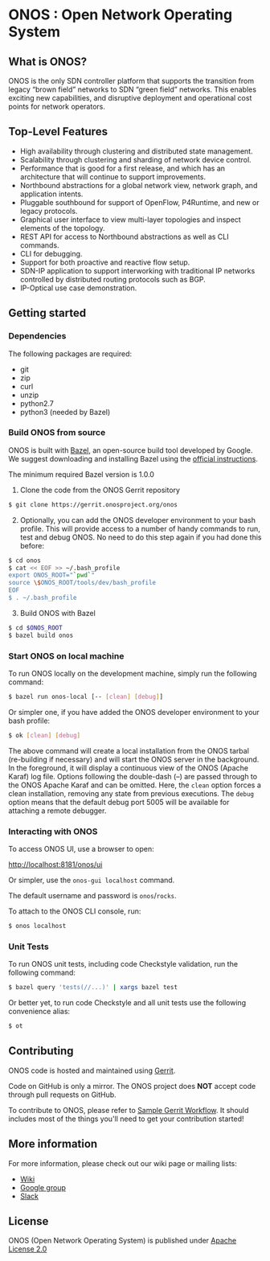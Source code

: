 # ONOS : Open Network Operating System


## What is ONOS?
ONOS is the only SDN controller platform that supports the transition from
legacy “brown field” networks to SDN “green field” networks. This enables
exciting new capabilities, and disruptive deployment and operational cost points
for network operators.

## Top-Level Features

* High availability through clustering and distributed state management.
* Scalability through clustering and sharding of network device control.
* Performance that is good for a first release, and which has an architecture
  that will continue to support improvements.
* Northbound abstractions for a global network view, network graph, and
  application intents.
* Pluggable southbound for support of OpenFlow, P4Runtime, and new or legacy
  protocols.
* Graphical user interface to view multi-layer topologies and inspect elements
  of the topology.
* REST API for access to Northbound abstractions as well as CLI commands.
* CLI for debugging.
* Support for both proactive and reactive flow setup.
* SDN-IP application to support interworking with traditional IP networks
  controlled by distributed routing protocols such as BGP.
* IP-Optical use case demonstration.


## Getting started

### Dependencies

The following packages are required:

* git
* zip
* curl
* unzip
* python2.7
* python3 (needed by Bazel)

### Build ONOS from source

ONOS is built with [Bazel](https://bazel.build/), an open-source build tool
developed by Google. We suggest downloading and installing Bazel using the
[official instructions](https://docs.bazel.build/versions/master/install.html).

The minimum required Bazel version is 1.0.0

1. Clone the code from the ONOS Gerrit repository
```bash
$ git clone https://gerrit.onosproject.org/onos
```

2. Optionally, you can add the ONOS developer environment to your bash profile.
   This will provide access to a number of handy commands to run, test and debug
   ONOS. No need to do this step again if you had done this before:
```bash
$ cd onos
$ cat << EOF >> ~/.bash_profile
export ONOS_ROOT="`pwd`"
source \$ONOS_ROOT/tools/dev/bash_profile
EOF
$ . ~/.bash_profile
```

3. Build ONOS with Bazel
```bash
$ cd $ONOS_ROOT
$ bazel build onos
```

### Start ONOS on local machine

To run ONOS locally on the development machine, simply run the following command:

```bash
$ bazel run onos-local [-- [clean] [debug]]
```

Or simpler one, if you have added the ONOS developer environment to your bash
profile:

```bash
$ ok [clean] [debug]
```

The above command will create a local installation from the ONOS tarbal
(re-building if necessary) and will start the ONOS server in the background. In
the foreground, it will display a continuous view of the ONOS (Apache Karaf) log
file. Options following the double-dash (–) are passed through to the ONOS
Apache Karaf and can be omitted. Here, the `clean` option forces a clean
installation, removing any state from previous executions. The `debug` option
means that the default debug port 5005 will be available for attaching a remote
debugger.

### Interacting with ONOS

To access ONOS UI, use a browser to open:

[http://localhost:8181/onos/ui](http://localhost:8181/onos/ui)

Or simpler, use the `onos-gui localhost` command.

The default username and password is `onos`/`rocks`.

To attach to the ONOS CLI console, run:

```bash
$ onos localhost
```

### Unit Tests

To run ONOS unit tests, including code Checkstyle validation, run the following
command:

```bash
$ bazel query 'tests(//...)' | xargs bazel test
```

Or better yet, to run code Checkstyle and all unit tests use the following
convenience alias:

```bash
$ ot
```

## Contributing

ONOS code is hosted and maintained using [Gerrit](https://gerrit.onosproject.org/).

Code on GitHub is only a mirror. The ONOS project does **NOT** accept code
through pull requests on GitHub.

To contribute to ONOS, please refer to [Sample Gerrit
Workflow](https://wiki.onosproject.org/display/ONOS/Sample+Gerrit+Workflow). It
should includes most of the things you'll need to get your contribution started!


## More information

For more information, please check out our wiki page or mailing lists:

* [Wiki](https://wiki.onosproject.org/)
* [Google group](https://groups.google.com/a/onosproject.org/forum/#!forum/onos-dev)
* [Slack](https://onosproject.slack.com)

## License

ONOS (Open Network Operating System) is published under [Apache License
2.0](https://github.com/opennetworkinglab/onos/blob/master/LICENSE.txt)

